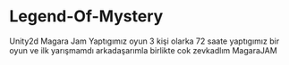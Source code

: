 # Legend-Of-Mystery
 Unity2d Magara Jam  Yaptıgımız oyun 3 kişi olarka 
 72 saate yaptıgımız bir oyun ve ilk yarışmamdı arkadaşarımla birlikte cok zevkadlım MagaraJAM
